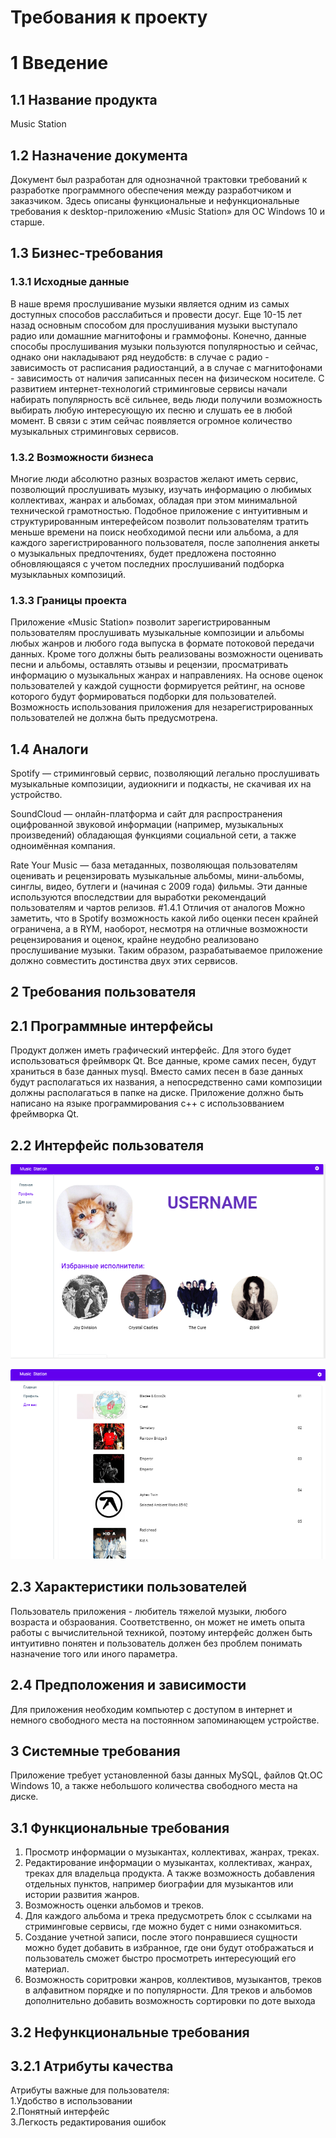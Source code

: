 # Требования к проекту 
# 1 Введение
## 1.1 Название продукта 
Music Station
## 1.2 Назначение документа
Документ был разработан для однозначной трактовки требований к разработке программного обеспечения между разработчиком и заказчиком. Здесь описаны функциональные и нефункциональные требования к desktop-приложению «Music Station» для OC Windows 10  и старше. 
## 1.3 Бизнес-требования
### 1.3.1 Исходные данные
В наше время прослушивание музыки является одним из самых доступных способов расслабиться и провести досуг. Еще 10-15 лет назад основным способом для прослушивания музыки выступало радио или домашние магнитофоны и граммофоны. Конечно, данные способы прослушивания музыки пользуются популярностью и сейчас, однако они накладывают ряд неудобств: в случае с радио - зависимость от расписания радиостанций, а в случае с магнитофонами - зависимость от наличия записанных песен на физическом носителе. С развитием интернет-технологий стриминговые сервисы начали набирать популярность всё сильнее, ведь люди получили возможность выбирать любую интересующую их песню и слушать ее в любой момент. В связи с этим сейчас появляется огромное количество музыкальных стриминговых сервисов.
### 1.3.2 Возможности бизнеса
Многие люди абсолютно разных возрастов желают иметь сервис, позволющий прослушивать музыку, изучать информацию о любимых коллективах, жанрах и альбомах, обладая при этом минимальной технической грамотностью. Подобное приложение с интуитивным и структурированным интерефейсом позволит пользователям тратить меньше времени на поиск необходимой песни или альбома, а для каждого зарегистрированного пользователя, после заполнения анкеты о музыкальных предпочтениях, будет предложена постоянно обновляющаяся с учетом последних прослушиваний подборка музыклаьных композиций.
### 1.3.3 Границы проекта
Приложение «Music Station» позволит зарегистрированным пользователям прослушивать музыкальные композиции и альбомы любых жанров и любого года выпуска в формате потоковой передачи данных. Кроме того должны быть реализованы возможности оценивать песни и альбомы, оставлять отзывы и рецензии, просматривать информацию о музыкальных жанрах и направлениях. На основе оценок пользователей у каждой сущности формируется рейтинг, на основе которого будут формироваться подборки для пользователей. Возможность использования приложения для незарегистрированных пользователей не должна быть предусмотрена.
## 1.4 Аналоги 
Spotify — стриминговый сервис, позволяющий легально прослушивать музыкальные композиции, аудиокниги и подкасты, не скачивая их на устройство.

SoundCloud — онлайн-платформа и сайт для распространения оцифрованной звуковой информации (например, музыкальных произведений) обладающая функциями социальной сети, а также одноимённая компания.

Rate Your Music — база метаданных, позволяющая пользователям оценивать и рецензировать музыкальные альбомы, мини-альбомы, синглы, видео, бутлеги и (начиная с 2009 года) фильмы. Эти данные используются впоследствии для выработки рекомендаций пользователям и чартов релизов.
#1.4.1 Отличия от аналогов
Можно заметить, что в Spotify возможность какой либо оценки песен крайней ограничена, а в RYM, наоборот, несмотря на отличные возможности рецензирования и оценок, крайне неудобно реализовано прослушивание музыки. Таким образом, разрабатываемое приложение должно совместить достинства двух этих сервисов.
## 2 Требования пользователя  
## 2.1 Программные интерфейсы 
Продукт должен иметь графический интерфейс. Для этого будет использоваться фреймворк Qt. Все данные, кроме самих песен, будут храниться в базе данных mysql. Вместо самих песен в базе данных будут располагаться их названия, а непосредственно сами композиции должны располагаться в папке на диске. Приложение должно быть написано на языке программирования с++ с использовванием фреймворка Qt.  
## 2.2 Интерфейс пользователя  
![Окно профиля](https://github.com/ev1escr/TRITPO_LAB2/blob/main/mockups/profile.png)

![Окно музыкальных предложений](https://github.com/ev1escr/TRITPO_LAB2/blob/main/mockups/suggestions.png)
## 2.3 Характеристики пользователей  
Пользователь приложения - любитель тяжелой музыки, любого возраста и обзраования. Соответственно, он может не иметь опыта работы с вычислительной техникой, поэтому интерфейс должен быть интуитивно понятен и пользователь должен без проблем понимать назначение того или иного параметра.
## 2.4 Предположения и зависимости 
Для приложения необходим компьютер с доступом в интернет и немного свободного места на постоянном запоминающем устройстве.
## 3 Системные требования  
Приложение требует установленной базы данных MySQL, файлов Qt.ОС Windows 10, а также небольшого количества свободного места на диске.
## 3.1 Функциональные требования 
1. Просмотр информации о музыкантах, коллективах, жанрах, треках.
2. Редактирование информации о музыкантах, коллективах, жанрах, треках для владельца продукта. А также возможность добавления отдельных пунктов, например биографии для музыкантов или истории развития жанров.
3. Возможность оценки альбомов и треков.
4. Для каждого альбома и трека предусмотреть блок с ссылками на стриминговые сервисы, где можно будет с ними ознакомиться.
5. Создание учетной записи, после этого понравшиеся сущности можно будет добавить в избранное, где они будут отображаться и пользователь сможет быстро просмотреть интересующий его материал. 
6. Возможность соритровки жанров, коллективов, музыкантов, треков в алфавитном порядке и по популярности. Для треков и альбомов дополнительно добавить возможность сортировки по доте выхода
## 3.2 Нефункциональные требования  
## 3.2.1 Атрибуты качества
Атрибуты важные для пользователя:  
1.Удобство в использовании  
2.Понятный интерфейс   
3.Легкость редактирования ошибок   
